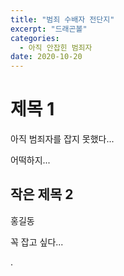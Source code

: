 ```yaml
---
title: "범죄 수배자 전단지"
excerpt: "드래곤볼"
categories: 
  - 아직 안잡힌 범죄자
date: 2020-10-20
---
```


# 제목 1

아직 범죄자를 잡지 못했다...

어떡하지...

## 작은 제목 2

홍길동

꼭 잡고 싶다...

.